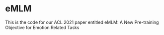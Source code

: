 # eMLM
This is the code for our ACL 2021 paper entitled eMLM: A New Pre-training Objective for Emotion Related Tasks
